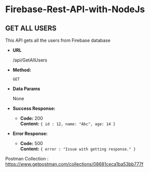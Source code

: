 # Firebase-Rest-API-with-NodeJs


**GET ALL USERS**
----
  This API gets all the users from Firebase database

* **URL**

  /api/GetAllUsers

* **Method:**

  `GET`
  

* **Data Params**

    None

* **Success Response:**
  

  * **Code:** 200 <br />
    **Content:** `{ id : 12, name: "Abc", age: 14 }`
 
* **Error Response:**

 
  * **Code:** 500 <br />
    **Content:** `{ error : "Issue with getting response." }`



Postman Collection : https://www.getpostman.com/collections/08681ceca1ba53bb777f

